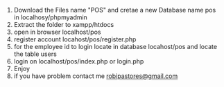 1. Download the Files name "POS" and cretae a new Database name pos in localhosy/phpmyadmin
2. Extract the folder to xampp/htdocs
3. open in browser localhost/pos
4. register account locahost/pos/register.php
5. for the employee id to login locate in database locahost/pos and locate the table users
6. login on localhost/pos/index.php or login.php
7. Enjoy
8. if you have problem contact me robipastores@gmail.com
